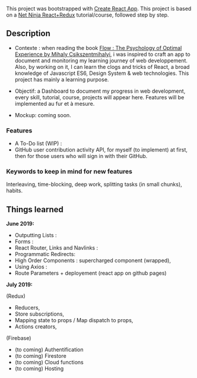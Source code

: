 This project was bootstrapped with [Create React App](https://github.com/facebook/create-react-app).
This project is based on a [Net Ninja React+Redux](https://www.youtube.com/watch?v=OxIDLw0M-m0&list=PL4cUxeGkcC9ij8CfkAY2RAGb-tmkNwQHG) tutorial/course, followed step by step.

## Description

- Contexte : when reading the book [Flow : The Psychology of Optimal Experience by Mihaly Csikszentmihalyi](https://www.goodreads.com/book/show/66354.Flow), i was inspired to craft an app to document and monitoring my learning journey of web developpement. Also, by working on it, I can learn the clogs and tricks of React, a broad knowledge of Javascript ES6, Design System & web technologies. This project has mainly a learning purpose.  

- Objectif: a Dashboard to document my progress in web development, every skill, tutorial, course, projects will appear here. Features will be implemented au fur et à mesure.  

- Mockup: coming soon. 

### Features 

- A To-Do list (WIP) : 
- GitHub user contribution activity API, for myself (to implement) at first, then for those users who will sign in with their GitHub.

### Keywords to keep in mind for new features

Interleaving, time-blocking, deep work, splitting tasks (in small chunks), habits.

## Things learned 
 
__June 2019:__

- Outputting Lists :  
- Forms :  
- React Router, Links and Navlinks :  
- Programmatic Redirects:  
- High Order Components : supercharged component (wrapped),  
- Using Axios :  
- Route Parameters + deployement (react app on github pages)  

__July 2019:__

(Redux)
- Reducers,
- Store subscriptions, 
- Mapping state to props / Map dispatch to props,
- Actions creators,

(Firebase)
- (to coming) Authentification
- (to coming) Firestore
- (to coming) Cloud functions
- (to coming) Hosting
